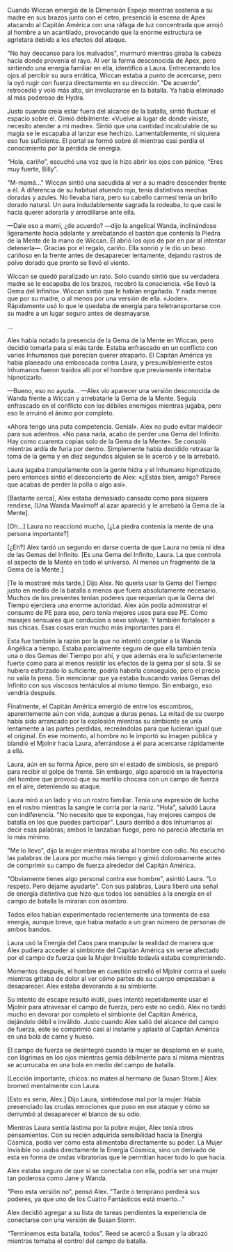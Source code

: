 
Cuando Wiccan emergió de la Dimensión Espejo mientras sostenía a su madre en sus brazos junto con el cetro, presenció la escena de Apex atacando al Capitán América con una ráfaga de luz concentrada que arrojó al hombre a un acantilado, provocando que la enorme estructura se agrietara debido a los efectos del ataque.

"No hay descanso para los malvados", murmuró mientras giraba la cabeza hacia donde provenía el rayo. Al ver la forma desconocida de Apex, pero sintiendo una energía familiar en ella, identificó a Laura. Entrecerrando los ojos al percibir su aura errática, Wiccan estaba a punto de acercarse, pero la oyó rugir con fuerza directamente en su dirección. "De acuerdo", retrocedió y voló más alto, sin involucrarse en la batalla. Ya había eliminado al más poderoso de Hydra.

Justo cuando creía estar fuera del alcance de la batalla, sintió fluctuar el espacio sobre él. Gimió débilmente: «Vuelve al lugar de donde viniste, necesito atender a mi madre». Sintió que una cantidad incalculable de su magia se le escapaba al lanzar ese hechizo. Lamentablemente, ni siquiera eso fue suficiente. El portal se formó sobre él mientras casi perdía el conocimiento por la pérdida de energía.

“Hola, cariño”, escuchó una voz que le hizo abrir los ojos con pánico, “Eres muy fuerte, Billy”.

"M-mamá..." Wiccan sintió una sacudida al ver a su madre descender frente a él. A diferencia de su habitual atuendo rojo, tenía distintivas mechas doradas y azules. No llevaba tiara, pero su cabello carmesí tenía un brillo dorado natural. Un aura indudablemente sagrada la rodeaba, lo que casi le hacía querer adorarla y arrodillarse ante ella.

—Dale eso a mami, ¿de acuerdo? —dijo la angelical Wanda, inclinándose ligeramente hacia adelante y arrebatando el bastón que contenía la Piedra de la Mente de la mano de Wiccan. Él abrió los ojos de par en par al intentar detenerla—. Gracias por el regalo, cariño. Ella sonrió y le dio un beso cariñoso en la frente antes de desaparecer lentamente, dejando rastros de polvo dorado que pronto se llevó el viento.

Wiccan se quedó paralizado un rato. Solo cuando sintió que su verdadera madre se le escapaba de los brazos, recobró la consciencia. «Se llevó la Gema del Infinito». Wiccan sintió que le habían engañado. Y nada menos que por su madre, o al menos por una versión de ella. «Joder». Rápidamente usó lo que le quedaba de energía para teletransportarse con su madre a un lugar seguro antes de desmayarse.

…

Alex había notado la presencia de la Gema de la Mente en Wiccan, pero decidió tomarla para sí más tarde. Estaba enfrascado en un conflicto con varios Inhumanos que parecían querer atraparlo. El Capitán América ya había planeado una emboscada contra Laura, y presumiblemente estos Inhumanos fueron traídos allí por el hombre que previamente intentaba hipnotizarlo.

—Bueno, eso no ayuda... —Alex vio aparecer una versión desconocida de Wanda frente a Wiccan y arrebatarle la Gema de la Mente. Seguía enfrascado en el conflicto con los débiles enemigos mientras jugaba, pero eso le arruinó el ánimo por completo.

«Ahora tengo una puta competencia. Genial». Alex no pudo evitar maldecir para sus adentros. «No pasa nada, acabo de perder una Gema del Infinito. Hay como cuarenta copias solo de la Gema de la Mente». Se consoló mientras ardía de furia por dentro. Simplemente había decidido retrasar la toma de la gema y en diez segundos alguien se le acercó y se la arrebató.

Laura jugaba tranquilamente con la gente hidra y el Inhumano hipnotizado, pero entonces sintió el desconcierto de Alex: «¿Estás bien, amigo? Parece que acabas de perder la polla o algo así».

[Bastante cerca], Alex estaba demasiado cansado como para siquiera rendirse, [Una Wanda Maximoff al azar apareció y le arrebató la Gema de la Mente].

[Oh…] Laura no reaccionó mucho, [¿La piedra contenía la mente de una persona importante?]

[¿Eh?] Alex tardó un segundo en darse cuenta de que Laura no tenía ni idea de las Gemas del Infinito. [Es una Gema del Infinito, Laura. La que controla el aspecto de la Mente en todo el universo. Al menos un fragmento de la Gema de la Mente.]

[Te lo mostraré más tarde.] Dijo Alex. No quería usar la Gema del Tiempo justo en medio de la batalla a menos que fuera absolutamente necesario. Muchos de los presentes tenían poderes que requerían que la Gema del Tiempo ejerciera una enorme autoridad. Alex aún podía administrar el consumo de PE para eso, pero tenía mejores usos para ese PE. Como masajes sensuales que conducían a sexo salvaje. Y también fortalecer a sus chicas. Esas cosas eran mucho más importantes para él.

Esta fue también la razón por la que no intentó congelar a la Wanda Angélica a tiempo. Estaba parcialmente seguro de que ella también tenía una o dos Gemas del Tiempo por ahí, y que además era lo suficientemente fuerte como para al menos resistir los efectos de la gema por sí sola. Si se hubiera esforzado lo suficiente, podría haberla conseguido, pero el precio no valía la pena. Sin mencionar que ya estaba buscando varias Gemas del Infinito con sus viscosos tentáculos al mismo tiempo. Sin embargo, eso vendría después.

Finalmente, el Capitán América emergió de entre los escombros, aparentemente aún con vida, aunque a duras penas. La mitad de su cuerpo había sido arrancado por la explosión mientras su simbionte se unía lentamente a las partes perdidas, recreándolas para que lucieran igual que el original. En ese momento, al hombre no le importó su imagen pública y blandió el Mjolnir hacia Laura, aferrándose a él para acercarse rápidamente a ella.

Laura, aún en su forma Ápice, pero sin el estado de simbiosis, se preparó para recibir el golpe de frente. Sin embargo, algo apareció en la trayectoria del hombre que provocó que su martillo chocara con un campo de fuerza en el aire, deteniendo su ataque.

Laura miró a un lado y vio un rostro familiar. Tenía una expresión de lucha en el rostro mientras la sangre le corría por la nariz. "Hola", saludó Laura con indiferencia. "No necesito que te expongas, hay mejores campos de batalla en los que puedes participar". Laura derribó a dos Inhumanos al decir esas palabras; ambos le lanzaban fuego, pero no pareció afectarla en lo más mínimo.

"Me lo llevo", dijo la mujer mientras miraba al hombre con odio. No escuchó las palabras de Laura por mucho más tiempo y gimió dolorosamente antes de comprimir su campo de fuerza alrededor del Capitán América.

"Obviamente tienes algo personal contra ese hombre", asintió Laura. "Lo respeto. Pero déjame ayudarte". Con sus palabras, Laura liberó una señal de energía distintiva que hizo que todos los sensibles a la energía en el campo de batalla la miraran con asombro.

Todos ellos habían experimentado recientemente una tormenta de esa energía, aunque breve, que había matado a un gran número de personas de ambos bandos.

Laura usó la Energía del Caos para manipular la realidad de manera que Alex pudiera acceder al simbionte del Capitán América sin verse afectado por el campo de fuerza que la Mujer Invisible todavía estaba comprimiendo.

Momentos después, el hombre en cuestión estrelló el Mjolnir contra el suelo mientras gritaba de dolor al ver cómo partes de su cuerpo empezaban a desaparecer. Alex estaba devorando a su simbionte.

Su intento de escape resultó inútil, pues intentó repetidamente usar el Mjolnir para atravesar el campo de fuerza, pero este no cedió. Alex no tardó mucho en devorar por completo el simbionte del Capitán América, dejándolo débil e inválido. Justo cuando Alex salió del alcance del campo de fuerza, este se comprimió casi al instante y aplastó al Capitán América en una bola de carne y hueso.

El campo de fuerza se desintegró cuando la mujer se desplomó en el suelo, con lágrimas en los ojos mientras gemía débilmente para sí misma mientras se acurrucaba en una bola en medio del campo de batalla.

[Lección importante, chicos: no maten al hermano de Susan Storm.] Alex bromeó mentalmente con Laura.

[Esto es serio, Alex.] Dijo Laura, sintiéndose mal por la mujer. Había presenciado las crudas emociones que puso en ese ataque y cómo se derrumbó al desaparecer el blanco de su odio.

Mientras Laura sentía lástima por la pobre mujer, Alex tenía otros pensamientos. Con su recién adquirida sensibilidad hacia la Energía Cósmica, podía ver cómo esta alimentaba directamente su poder. La Mujer Invisible no usaba directamente la Energía Cósmica, sino un derivado de esta en forma de ondas vibratorias que le permitían hacer todo lo que hacía.

Alex estaba seguro de que si se conectaba con ella, podría ser una mujer tan poderosa como Jane y Wanda.

"Pero esta versión no", pensó Alex. "Tarde o temprano perderá sus poderes, ya que uno de los Cuatro Fantásticos está muerto..."

Alex decidió agregar a su lista de tareas pendientes la experiencia de conectarse con una versión de Susan Storm.

“Terminemos esta batalla, todos”. Reed se acercó a Susan y la abrazó mientras tomaba el control del campo de batalla.